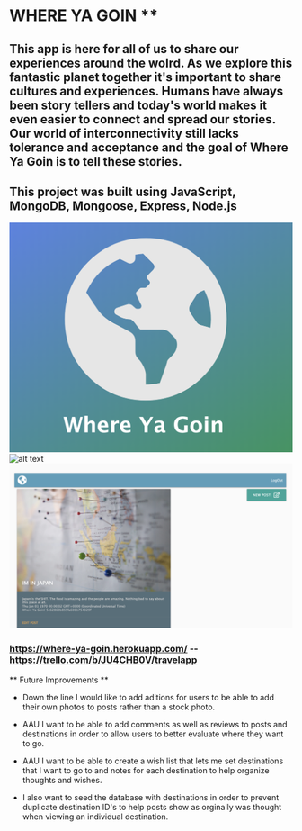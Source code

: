 # WHERE YA GOIN **

## This app is here for all of us to share our experiences around the wolrd. As we explore this fantastic planet together it's important to share cultures and experiences.  Humans have always been story tellers and today's world makes it even easier to connect and spread our stories.  Our world of interconnectivity still lacks tolerance and acceptance and the goal of Where Ya Goin is to tell these stories.  ## 

## This project was built using JavaScript, MongoDB, Mongoose, Express, Node.js ##



![alt text](/public/images/where.png)
![alt text](/public/images/user.png)
![alt text](/public/images/posts.png)



### https://where-ya-goin.herokuapp.com/ -- https://trello.com/b/JU4CHB0V/travelapp ###


** Future Improvements **

- Down the line I would like to add aditions for users to be able to add their own photos to posts rather than a stock photo.  

- AAU I want to be able to add comments as well as reviews to posts and destinations in order to allow users to better evaluate where they want to go.

- AAU I want to be able to create a wish list that lets me set destinations that I want to go to and notes for each destination to help organize thoughts and wishes.

- I also want to seed the database with destinations in order to prevent duplicate destination ID's to help posts show as orginally was thought when viewing an individual destination. 
